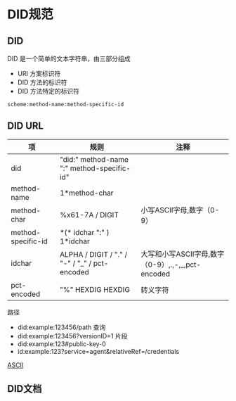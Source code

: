 # DID规范

## DID
DID 是一个简单的文本字符串，由三部分组成
- URI 方案标识符
- DID 方法的标识符
- DID 方法特定的标识符

```scheme:method-name:method-specific-id```

## DID URL
| 项| 规则 | 注释|
| ---- | ---- | ---- |
|did|"did:" method-name ":" method-specific-id"||
|method-name|1*method-char||
|method-char|%x61-7A / DIGIT|小写ASCII字母,数字（0-9）|
|method-specific-id|\*(\* idchar ":" ) 1*idchar||
|idchar|ALPHA / DIGIT / "." / "-" / "_" / pct-encoded|大写和小写ASCII字母,数字（0-9）,.,-,_,pct-encoded|
|pct-encoded|"%" HEXDIG HEXDIG|转义字符|
路径
- did:example:123456/path
查询
- did:example:123456?versionID=1
片段
- did:example:123#public-key-0
- id:example:123?service=agent&relativeRef=/credentials

[ASCII](https://baike.baidu.com/item/ASCII/309296)
## DID文档
